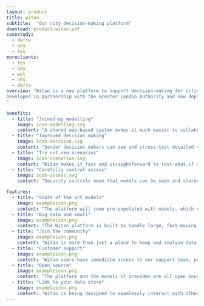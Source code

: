 ```yaml
---
layout: product
title: witan
subtitle:  "Our city decision-making platform"
download: product-witan.pdf
casestudy:
  - defra
  - any
  - tes
moreclients:
  - tes
  - any
  - est
  - nhs
  - defra
overview: "Witan is a new platform to support decision-making for cities.
Developed in partnership with the Greater London Authority and now deployed with London’s 33 boroughs, it provides modelling tools and data management processes to help solve real city planning challenges.
"

benefits:
  - title: "Joined-up modelling"
    image: icon-modelling.svg
    content: "A shared web-based system makes it much easier to collaborate across interdependent teams whose models need to match up, for example housing and population."
  - title: "Improved decision making"
    image: icon-decision.svg
    content: "Senior decision makers can see and stress-test detailed versions and variations of projections, to help them make more data-driven decisions."
  - title: "Try out new scenarios"
    image: icon-scenarios.svg
    content: "Witan makes it fast and straightforward to test what-if scenarios where assumptions may change, for example seeing the implications of an increase in immigration for an area."
  - title: "Carefully control access"
    image: icon-access.svg
    content: "Security controls mean that models can be seen and shared only among the colleagues who need them, without needing to be completely locked away from everyone."

features:
  - title: "State of the art models"
    image: exampleicon.png
    content: "The platform will come pre-populated with models, which can be customised depending on your requirements. These will include demography, employment, local planning, waste and energy models."
  - title: "Big data and small"
    image: exampleicon.png
    content: "The Witan platform is built to handle large, fast-moving data sets such as sensor data, as well as small, less frequently updated data such as housing projections."
  - title: "Join the community"
    image: exampleicon.png
    content: "Witan is more than just a place to keep and analyse data. It’s a place to find other people who can help you find and use data. Through Witan, you will be able to get in contact with people around the world who are looking to solve similar city planning challenges."
  - title: "Customer support"
    image: exampleicon.png
    content: "Witan users have immediate access to our support team, providing you with technical and modelling help. Just click the ‘help’ button and let us know what you need help with, and one of our experts will get in touch. "
  - title: "Open source"
    image: exampleicon.png
    content: "The platform and the models it provides are all open source. Organisations can download and run their own version of Witan, or we can host and manage Witan for you."
  - title: "Link to your data store"
    image: exampleicon.png
    content: "Witan is being designed to seamlessly interact with other APIs, allowing you to use Witan to run models using data from both the Witan API and any other APIs available. "
---
```

